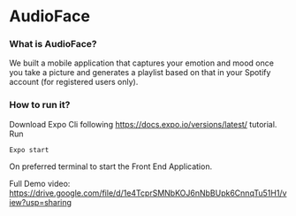 # AudioFace
### What is AudioFace?
We built a mobile application that captures your emotion and mood once you take a picture and generates a playlist based on that in your Spotify account (for registered users only).
### How to run it?
Download Expo Cli following https://docs.expo.io/versions/latest/ tutorial.
Run 
```
Expo start
```
On preferred terminal to start the Front End Application.

Full Demo video: https://drive.google.com/file/d/1e4TcprSMNbKOJ6nNbBUpk6CnnqTu51H1/view?usp=sharing
